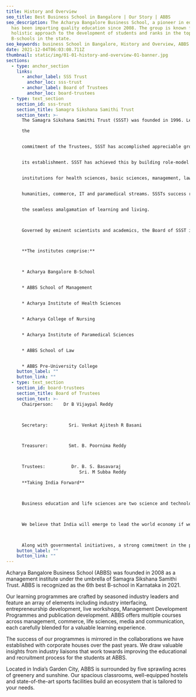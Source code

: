 ```yaml
---
title: History and Overview
seo_title: Best Business School in Bangalore | Our Story | ABBS
seo_description: The Acharya Bangalore Business School, a pioneer in education,
  has been imparting quality education since 2008. The group is known for its
  holistic approach to the development of students and ranks in the top 10
  B-schools in the state.
seo_keywords: business School in Bangalore, History and Overview, ABBS
date: 2021-12-04T06:03:08.711Z
thumbnail: static/img/01-01-history-and-overview-01-banner.jpg
sections:
  - type: anchor_section
    links:
      - anchor_label: SSS Trust
        anchor_loc: sss-trust
      - anchor_label: Board of Trustees
        anchor_loc: board-trustees
  - type: text_section
    section_id: sss-trust
    section_title: Samagra Sikshana Samithi Trust
    section_text: >-
      The Samagra Sikshana Samithi Trust (SSST) was founded in 1996. Led by

      the


      commitment of the Trustees, SSST has accomplished appreciable growth since


      its establishment. SSST has achieved this by building role-model


      institutions for health sciences, basic sciences, management, law,


      humanities, commerce, IT and paramedical streams. SSSTs success relies on


      the seamless amalgamation of learning and living. 



      Governed by eminent scientists and academics, the Board of SSST institutions is led by Dr B. Vijaypal Reddy, an accomplished medical professional.



      **The institutes comprise:**



      * Acharya Bangalore B-School 


      * ABBS School of Management


      * Acharya Institute of Health Sciences


      * Acharya College of Nursing


      * Acharya Institute of Paramedical Sciences


      * ABBS School of Law


      * ABBS Pre-University College
    button_label: ""
    button_link: ""
  - type: text_section
    section_id: board-trustees
    section_title: Board of Trustees
    section_text: >-
      Chairperson:    Dr B Vijaypal Reddy



      Secretary:        Sri. Venkat Ajitesh R Basani



      Treasurer:        Smt. B. Poornima Reddy



      Trustees:          Dr. B. S. Basavaraj
                            Sri. M Subba Reddy

      **Taking India Forward**



      Business education and life sciences are two science and technology fields that require tremendous intellectual inputs. The infrastructure for development is currently on the rise in India. 



      We believe that India will emerge to lead the world economy if we choose to continue the path of providing quality education. 



      Along with governmental initiatives, a strong commitment in the private sector is needed to build a proper base for intellectual growth through the establishment of centres of excellence in advanced education.
    button_label: ""
    button_link: ""
---
```

Acharya Bangalore Business School (ABBS) was founded in 2008 as a management institute under the umbrella of Samagra Sikshana Samithi Trust. ABBS is recognized as the 6th best B-school in Karnataka in 2021. 

Our learning programmes are crafted by seasoned industry leaders and feature an array of elements including industry interfacing, entrepreneurship development, live workshops, Management Development Programmes and publication development.
ABBS offers multiple courses across management, commerce, life sciences, media and communication, each carefully blended for a valuable learning experience.

The success of our programmes is mirrored in the collaborations we have established with corporate houses over the past years. We draw valuable insights from industry liaisons that work towards improving the educational and recruitment process for the students at ABBS. 

Located in India’s Garden City, ABBS is surrounded by five sprawling acres of greenery and sunshine. Our spacious classrooms, well-equipped hostels and state-of-the-art sports facilities build an ecosystem that is tailored to your needs.

